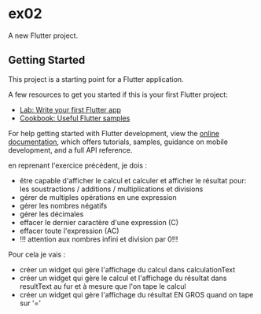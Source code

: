 # ex02

A new Flutter project.

## Getting Started

This project is a starting point for a Flutter application.

A few resources to get you started if this is your first Flutter project:

- [Lab: Write your first Flutter app](https://docs.flutter.dev/get-started/codelab)
- [Cookbook: Useful Flutter samples](https://docs.flutter.dev/cookbook)

For help getting started with Flutter development, view the
[online documentation](https://docs.flutter.dev/), which offers tutorials,
samples, guidance on mobile development, and a full API reference.

en reprenant l'exercice précédent, je dois :
- être capable d'afficher le calcul et calculer et afficher le résultat pour:
les soustractions / additions / multiplications et divisions
- gérer de multiples opérations en une expression
- gérer les nombres négatifs
- gérer les décimales
- effacer le dernier caractère d'une expression (C)
- effacer toute l'expression (AC)
- !!! attention aux nombres infini et division par 0!!!

Pour cela je vais :
- créer un widget qui gère l'affichage du calcul dans calculationText
- créer un widget qui gère le calcul et l'affichage du résultat dans resultText
au fur et à mesure que l'on tape le calcul
- créer un widget qui gère l'affichage du résultat EN GROS quand on tape sur '='
